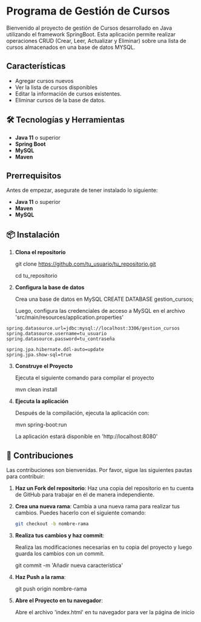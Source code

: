 # Programa de Gestión de Cursos

Bienvenido al proyecto de gestión de Cursos desarrollado en Java utilizando el framework SpringBoot. Esta aplicación permite realizar operaciones CRUD (Crear, Leer, Actualizar y Eliminar) sobre una lista de cursos almacenados en una base de datos
MYSQL.

## Características

- Agregar cursos nuevos
- Ver la lista de cursos disponibles
- Editar la información de cursos existentes.
- Eliminar cursos de la base de datos.
  
## 🛠 Tecnologías y Herramientas

- **Java 11** o superior
- **Spring Boot**
- **MySQL**
- **Maven**

## Prerrequisitos

Antes de empezar, asegurate de tener instalado lo siguiente:

  - **Java 11** o superior
  - **Maven**
  - **MySQL**

## 📦 Instalación
  1. **Clona el repositorio**
     
     git clone https://github.com/tu_usuario/tu_repositorio.git

     cd tu_repositorio

  3. **Configura la base de datos**
     
     Crea una base de datos en MySQL
     CREATE DATABASE gestion_cursos;

     Luego, configura las credenciales de acceso a MySQL en el archivo
     'src/main/resources/application.properties'

    spring.datasource.url=jdbc:mysql://localhost:3306/gestion_cursos
    spring.datasource.username=tu_usuario
    spring.datasource.password=tu_contraseña

    spring.jpa.hibernate.ddl-auto=update
    spring.jpa.show-sql=true


  3. **Construye el Proyecto**
     
     Ejecuta el siguiente comando para compilar el proyecto

      mvn clean install

     
  5. **Ejecuta la aplicación**

     Después de la compilación, ejecuta la aplicación con:

     mvn spring-boot:run

     La aplicación estará disponible en 'http://localhost:8080'

## 🤝 Contribuciones

Las contribuciones son bienvenidas. Por favor, sigue las siguientes pautas para contribuir:

1. **Haz un Fork del repositorio**:
   Haz una copia del repositorio en tu cuenta de GitHub para trabajar en él de manera independiente.

2. **Crea una nueva rama**:
   Cambia a una nueva rama para realizar tus cambios. Puedes hacerlo con el siguiente comando:

   ```bash
   git checkout -b nombre-rama

3. **Realiza tus cambios y haz commit**:

   Realiza las modificaciones necesarias en tu copia del proyecto y luego guarda los cambios con un commit.

   git commit -m 'Añadir nueva característica'

4. **Haz Push a la rama**:

   git push origin nombre-rama
   
4. **Abre el Proyecto en tu navegador**:

   Abre el archivo 'index.html' en tu navegador para ver la página de inicio
